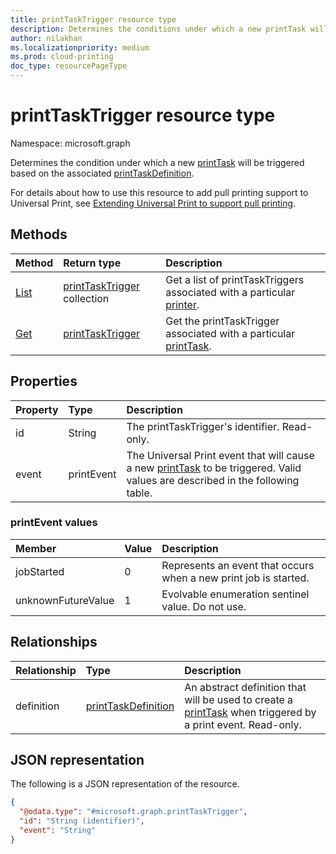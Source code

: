 ```yaml
---
title: printTaskTrigger resource type
description: Determines the conditions under which a new printTask will be executed based on the associated printTaskDefinition.
author: nilakhan
ms.localizationpriority: medium
ms.prod: cloud-printing
doc_type: resourcePageType
---
```


# printTaskTrigger resource type

Namespace: microsoft.graph

Determines the condition under which a new [printTask](printtask.md) will be triggered based on the associated [printTaskDefinition](printtaskdefinition.md).

For details about how to use this resource to add pull printing support to Universal Print, see [Extending Universal Print to support pull printing](/graph/universal-print-concept-overview#extending-universal-print-to-support-pull-printing).

## Methods

| Method                                      | Return type                                        | Description                                                                         |
| :------------------------------------------ | :------------------------------------------------- | :---------------------------------------------------------------------------------- |
| [List](../api/printer-list-tasktriggers.md) | [printTaskTrigger](printtasktrigger.md) collection | Get a list of printTaskTriggers associated with a particular [printer](printer.md). |
| [Get](../api/printtasktrigger-get.md)       | [printTaskTrigger](printtasktrigger.md)            | Get the printTaskTrigger associated with a particular [printTask](printtask.md).    |

## Properties

| Property | Type       | Description                                                                                                                                   |
| :------- | :--------- | :-------------------------------------------------------------------------------------------------------------------------------------------- |
| id       | String     | The printTaskTrigger's identifier. Read-only.                                                                                                 |
| event    | printEvent | The Universal Print event that will cause a new [printTask](printtask.md) to be triggered. Valid values are described in the following table. |

### printEvent values

| Member             | Value | Description                                                      |
| :----------------- | :---- | :--------------------------------------------------------------- |
| jobStarted         | 0     | Represents an event that occurs when a new print job is started. |
| unknownFutureValue | 1     | Evolvable enumeration sentinel value. Do not use.                |

## Relationships

| Relationship | Type                                          | Description                                                                                                                |
| :----------- | :-------------------------------------------- | :------------------------------------------------------------------------------------------------------------------------- |
| definition   | [printTaskDefinition](printtaskdefinition.md) | An abstract definition that will be used to create a [printTask](printtask.md) when triggered by a print event. Read-only. |

## JSON representation

The following is a JSON representation of the resource.

<!-- {
  "blockType": "resource",
  "keyProperty": "id",
  "@odata.type": "microsoft.graph.printTaskTrigger",
  "openType": false
}
-->

```json
{
  "@odata.type": "#microsoft.graph.printTaskTrigger",
  "id": "String (identifier)",
  "event": "String"
}
```
